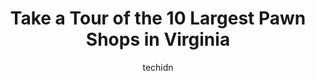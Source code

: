 ---
layout: ampstory
image: https://i0.wp.com/paketmu.com/wp-content/uploads/2023/06/pawnbrokers-of-alexandria-0-in-virginia-1686366610.jpeg?resize=640,853
author: techidn
featured: false
description: Explore the diverse Pawn Shop scene in Virginia, home to an incredible selection of 10 establishments catering to every taste. Whether youre in search of iconic favorites or undiscovered tr
title: Take a Tour of the 10 Largest Pawn Shops in Virginia
cover:
   title: Take a Tour of the 10 Largest Pawn Shops in Virginia
   subtitle: RICKPATE
   background: https://paketmu.com/wp-content/uploads/2023/06/pawnbrokers-of-alexandria-0-in-virginia-1686366610.jpeg

pages: 
 - layout: thirds
   top: <h1>#1 Hilltop Pawn Shop & Jewelry</h1>
   bottom: "<p>I absolutely love the staff, and how kind they are. They are knowledgeable about every piece, and are always willing to give advice on comparable styles. I will forever b</p>"
   background: https://paketmu.com/wp-content/uploads/2023/06/pawnbrokers-of-alexandria-1-in-virginia-1686366611.jpeg
   backgroundblur: true
 - layout: thirds
   top: <h1>#2 Pawn USA Woodbridge</h1>
   bottom: "<p>My experience at Pawn USA, was less about my purchase and more about the hospitality and professionalism I received from Mr. Aaron. Mr. Aaron builds relationships while a</p>"
   background: https://paketmu.com/wp-content/uploads/2023/06/pawnbrokers-of-alexandria-2-in-virginia-1686366612.jpeg
   cta:
      link: https://paketmu.com/take-a-tour-of-the-10-largest-pawn-shops-in-virginia/
      text: Take a Tour of the 10 Largest Pawn Shops in Virginia
 - layout: thirds
   top: <h1>#3 The PawnShop</h1>
   bottom: "<p>My fiancé and I got our engagement and wedding rings here and got an unbelievably great deal on everything!They even sized and polished our rings free of charge in no ti</p>"
   background: https://paketmu.com/wp-content/uploads/2023/06/pawnbrokers-of-alexandria-3-in-virginia-1686366613.jpeg
   cta:
      link: https://paketmu.com/take-a-tour-of-the-10-largest-pawn-shops-in-virginia/
      text: Take a Tour of the 10 Largest Pawn Shops in Virginia
 - layout: thirds
   top: <h1>#4 Woodbridge Gold & Pawn</h1>
   bottom: "<p>13572 Jefferson Davis Hwy, Woodbridge, VA 22191, United States</p>"
   background: https://images.unsplash.com/photo-1604871000636-074fa5117945?ixlib=rb-4.0.3&ixid=MnwxMjA3fDB8MHxwaG90by1wYWdlfHx8fGVufDB8fHx8&auto=format&fit=crop&w=640&h=853&q=80
   cta:
      link: https://paketmu.com/take-a-tour-of-the-10-largest-pawn-shops-in-virginia/
      text: Take a Tour of the 10 Largest Pawn Shops in Virginia
 - layout: thirds
   top: <h1>#5 Virginia Beach Pawn and Jewelry</h1>
   bottom: "<p>829 Lynnhaven Pkwy #111, Virginia Beach, VA 23452, United States</p>"
   background: https://images.unsplash.com/photo-1515405295579-ba7b45403062?ixlib=rb-4.0.3&ixid=MnwxMjA3fDB8MHxwaG90by1wYWdlfHx8fGVufDB8fHx8&auto=format&fit=crop&w=640&h=853&q=80
   cta:
      link: https://paketmu.com/take-a-tour-of-the-10-largest-pawn-shops-in-virginia/
      text: Take a Tour of the 10 Largest Pawn Shops in Virginia
 - layout: thirds
   top: <h1>#6 Superior Outlet & Pawn Shop</h1>
   bottom: "<p>3630 Jefferson Davis Hwy, Richmond, VA 23234, United States</p>"
   background: https://images.unsplash.com/photo-1541356665065-22676f35dd40?ixlib=rb-4.0.3&ixid=MnwxMjA3fDB8MHxwaG90by1wYWdlfHx8fGVufDB8fHx8&auto=format&fit=crop&w=640&h=853&q=80
   cta:
      link: https://paketmu.com/take-a-tour-of-the-10-largest-pawn-shops-in-virginia/
      text: Take a Tour of the 10 Largest Pawn Shops in Virginia
 - layout: thirds
   top: <h1>#7 Mercury Pawn Shop</h1>
   bottom: "<p>3300 W Mercury Blvd F, Hampton, VA 23666, United States</p>"
   background: https://images.unsplash.com/photo-1488554378835-f7acf46e6c98?ixlib=rb-4.0.3&ixid=MnwxMjA3fDB8MHxwaG90by1wYWdlfHx8fGVufDB8fHx8&auto=format&fit=crop&w=640&h=853&q=80
   cta:
      link: https://paketmu.com/take-a-tour-of-the-10-largest-pawn-shops-in-virginia/
      text: Take a Tour of the 10 Largest Pawn Shops in Virginia
 - layout: thirds
   middle: Continue reading...
   background: https://images.unsplash.com/photo-1632260260864-caf7fde5ec36?ixlib=rb-4.0.3&ixid=MnwxMjA3fDB8MHxwaG90by1wYWdlfHx8fGVufDB8fHx8&auto=format&fit=crop&w=640&h=853&q=80
   cta:
      link: https://paketmu.com/take-a-tour-of-the-10-largest-pawn-shops-in-virginia/
      text: Take a Tour of the 10 Largest Pawn Shops in Virginia
      
---